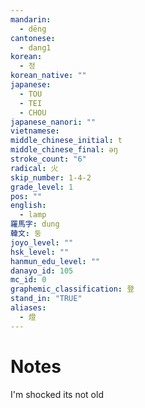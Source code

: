 ```yaml
---
mandarin:
  - dēng
cantonese:
  - dang1
korean:
  - 정
korean_native: ""
japanese:
  - TOU
  - TEI
  - CHOU
japanese_nanori: ""
vietnamese:
middle_chinese_initial: t
middle_chinese_final: ǝŋ
stroke_count: "6"
radical: 火
skip_number: 1-4-2
grade_level: 1
pos: ""
english:
  - lamp
羅馬字: dung
韓文: 둥
joyo_level: ""
hsk_level: ""
hanmun_edu_level: ""
danayo_id: 105
mc_id: 0
graphemic_classification: 登
stand_in: "TRUE"
aliases:
  - 燈
---
```


# Notes
I'm shocked its not old
